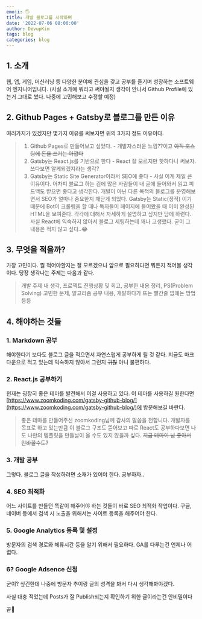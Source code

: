 ```yaml
---
emoji: 🖐
title: 개발 블로그를 시작하며
date: '2022-07-06 08:00:00'
author: DevupKim
tags: blog
categories: blog
---
```


## 1. 소개

웹, 앱, 게임, 머신러닝 등 다양한 분야에 관심을 갖고 공부를 즐기며 성장하는 소프트웨어 엔지니어입니다.
(사실 소개에 뭐라고 써야될지 생각이 안나서 Github Profile에 있는거 그대로 썼다. 나중에 고민해보고 수정할 예정)

## 2. Github Pages + Gatsby로 블로그를 만든 이유

여러가지가 있겠지만 몇가지 이유를 써보자면 위의 3가지 정도 이유이다.

> 1. Github Pages로 만들어보고 싶었다. - 개발자스러운 느낌??이고 ~~아직 호스팅에 돈을 쓰기는 아깝다~~
> 2. Gatsby는 React.js를 기반으로 한다 - React 잘 모르지만 핫하다니 써보자. 쓰다보면 알게되겠지라는 생각?
> 3. Gatsby는 Static Site Generator이라서 SEO에 좋다 - 사실 이게 제일 큰 이유이다.
>    어차피 블로그 하는 김에 많은 사람들이 내 글에 들어와서 읽고 피드백도 받으면 좋다고 생각한다.
>    개발이 아닌 다른 목적의 블로그를 운영해보면서 SEO가 얼마나 중요한지 깨닫게 되었다.
>    Gatsby는 Static(정적) 이기 때문에 Bot이 크롤링을 할 때나 독자들이 페이지에 들어왔을 때 이미 완성된 HTML을 보여준다.
>    각각에 대해서 자세하게 설명하고 싶지만 담에 하련다.
>    사실 React에 익숙하지 않아서 블로그 세팅하는데 꽤나 고생했다. 굳이 그 내용은 적지 않고 싶다..😂

## 3. 무엇을 적을까?

가장 고민이다. 뭘 적어야할지는 잘 모르겠으나 앞으로 필요하다면 뭐든지 적어볼 생각이다.
당장 생각나는 주제는 다음과 같다.

> 개발 주제 내 생각, 프로젝트 진행상황 및 회고, 공부한 내용 정리, PS(Problem Solving) 고민한 문제, 알고리즘 공부 내용, 개발하다가 뜨는 빨간줄 없애는 방법 등등

## 4. 해야하는 것들

### 1. Markdown 공부

해야한다기 보다도 블로그 글을 적으면서 자연스럽게 공부하게 될 것 같다. 지금도 마크다운으로 적고 있는데 익숙하지 않아서 그런지 ~~귀찮~~ 아니 불편하다.

### 2. React.js 공부하기

현재는 굉장히 좋은 테마를 발견해서 이걸 사용하고 있다.
이 테마를 사용하길 원한다면 [https://www.zoomkoding.com/gatsby-github-blog/](https://www.zoomkoding.com/gatsby-github-blog/)에 방문해보길 바란다.

> 좋은 테마를 만들어주신 zoomkoding님께 감사의 말씀을 전합니다.
> 개발자를 목표로 하고 있는만큼 이 블로그 구조도 뜯어보고 따로 React도 공부하다보면 나도 나만의 템플릿을 만들날이 올 수도 있지 않을까 싶다. ~~지금 테마이 넘 좋아서 안바꿀수도?~~

### 3. 개발 공부

그렇다. 블로그 글을 작성하려면 소재가 있어야 한다. 공부하자..

### 4. SEO 최적화

어느 사이트를 만들던 똑같이 해주어야 하는 것들이 바로 SEO 최적화 작업이다. 구글, 네이버 등에서 검색 시 노출을 위해서는 사이트 등록을 해주어야 한다.

### 5. Google Analytics 등록 및 설정

방문자의 검색 경로와 체류시간 등을 알기 위해서 필요하다. GA를 다루는건 언제나 어렵다.

### 6? Google Adsence 신청

굳이? 싶긴한데 나중에 방문자 추이랑 글의 성격을 봐서 다시 생각해봐야겠다.

사실 대충 적었는데 Posts가 잘 Publish되는지 확인하기 위한 글이라는건 안비밀이다

끝🤗

```toc

```
